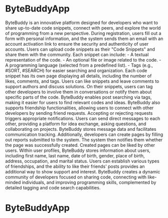# ByteBuddyApp
 ByteBuddy is an innovative platform designed for developers who want to share up-to-date code snippets, connect with peers, and explore the world of programming from a new perspective.  During registration, users fill out a form with personal information, and the system sends them an email with an account activation link to ensure the security and authenticity of user accounts.  Users can upload code snippets as their "Code Snippets" and share them with the community. Each snippet can include: - A textual representation of the code. - An optional file or image related to the code. - A programming language (selected from a predefined list). - Tags (e.g., #SORT, #SEARCH) for easier searching and organization.  Each code snippet has its own page displaying all details, including the number of likes, comments, and tags. Users can like snippets and leave comments to support authors and discuss solutions.  On their snippets, users can tag other developers to involve them in conversations or notify them about specific parts of the code. ByteBuddy enables post searching via tags, making it easier for users to find relevant codes and ideas.  ByteBuddy also supports friendship functionalities, allowing users to connect with other developers by sending friend requests. Accepting or rejecting requests triggers appropriate notifications.  Users can send direct messages to each other, providing a platform for idea exchange, asking questions, and collaborating on projects. ByteBuddy stores message data and facilitates communication tracking.  Additionally, developers can create pages by filling out reports submitted to the system. The system then notifies them whether the page was successfully created. Created pages can be liked by other users.  Within user profiles, ByteBuddy stores information about users, including first name, last name, date of birth, gender, place of birth, address, occupation, and marital status. Users can establish various types of friendships, and the ability to like their friends' posts provides an additional way to show support and interest.  ByteBuddy creates a dynamic community of developers focused on sharing code, connecting with like-minded individuals, and improving programming skills, complemented by detailed tagging and code search capabilities.
# ByteBuddyApp
